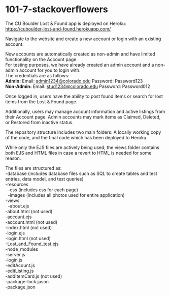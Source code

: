 # 101-7-stackoverflowers

The CU Boulder Lost & Found app is deployed on Heroku: https://cuboulder-lost-and-found.herokuapp.com/

Navigate to the website and create a new account or login with an existing account. 

New accounts are automatically created as non-admin and have limited functionality on the Account page.<br>
For testing purposes, we have already created an admin account and a non-admin account for you to login with.<br>
The credentials are as follows:<br>
<b>Admin:</b> Email: admin1234@colorado.edu Password: Password123<br>
<b>Non-Admin:</b> Email: stud1234@colorado.edu Password: Password012

Once logged in, users have the ability to post found items or search for lost items from the Lost & Found page.

Additionally, users may manage account information and active listings from their Account page. Admin accounts may mark items as Claimed, Deleted, or Restored from inactive status.

The repository structure includes two main folders: A locally working copy of the code, and the final code which has been deployed to Heroku.

While only the EJS files are actively being used, the views folder contains both EJS and HTML files in case a revert to HTML is needed for some reason.

The files are structured as:<br>
-database (includes database files such as SQL to create tables and test entries, data model, and test queries)<br>
-resources<br>
&nbsp;&nbsp;-css (includes css for each page)<br>
&nbsp;&nbsp;-images (includes all photos used for entire application)<br>
-views<br>
&nbsp;&nbsp;-about.ejs<br>
  -about.html (not used)<br>
  -account.ejs<br>
  -account.html (not used)<br>
  -index.html (not used)<br>
  -login.ejs<br>
  -login.html (not used)<br>
  -Lost_and_Found_test.ejs<br>
-node_modules<br>
-server.js<br>
-login.js<br>
-editAcount.js<br>
-editListing.js<br>
-addItemCard.js (not used)<br>
-package-lock.jason<br>
-package.json<br>
